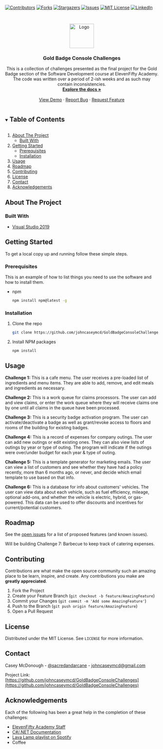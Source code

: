 <!--
*** Thanks for checking out the Best-README-Template. If you have a suggestion
*** that would make this better, please fork the repo and create a pull request
*** or simply open an issue with the tag "enhancement".
*** Thanks again! Now go create something AMAZING! :D
***
***
***
*** To avoid retyping too much info. Do a search and replace for the following:
*** johncaseymcd, GoldBadgeConsoleChallenges, sacredandarcane, johncaseymcd@gmail.com, Gold Badge Console Challenges, project_description
-->



<!-- PROJECT SHIELDS -->
<!--
*** I'm using markdown "reference style" links for readability.
*** Reference links are enclosed in brackets [ ] instead of parentheses ( ).
*** See the bottom of this document for the declaration of the reference variables
*** for contributors-url, forks-url, etc. This is an optional, concise syntax you may use.
*** https://www.markdownguide.org/basic-syntax/#reference-style-links
-->
[![Contributors][contributors-shield]][contributors-url]
[![Forks][forks-shield]][forks-url]
[![Stargazers][stars-shield]][stars-url]
[![Issues][issues-shield]][issues-url]
[![MIT License][license-shield]][license-url]
[![LinkedIn][linkedin-shield]][linkedin-url]



<!-- PROJECT LOGO -->
<br />
<p align="center">
  <a href="https://github.com/johncaseymcd/GoldBadgeConsoleChallenges">
    <img src="images/logo.png" alt="Logo" width="80" height="80">
  </a>

  <h3 align="center">Gold Badge Console Challenges</h3>

  <p align="center">
    This is a collection of challenges presented as the final project for the Gold Badge section of the Software Development course at ElevenFifty Academy. The code was written over a period of 2-ish weeks and as such may contain inconsistencies. 
    <br />
    <a href="https://github.com/johncaseymcd/GoldBadgeConsoleChallenges"><strong>Explore the docs »</strong></a>
    <br />
    <br />
    <a href="https://github.com/johncaseymcd/GoldBadgeConsoleChallenges">View Demo</a>
    ·
    <a href="https://github.com/johncaseymcd/GoldBadgeConsoleChallenges/issues">Report Bug</a>
    ·
    <a href="https://github.com/johncaseymcd/GoldBadgeConsoleChallenges/issues">Request Feature</a>
  </p>
</p>



<!-- TABLE OF CONTENTS -->
<details open="open">
  <summary><h2 style="display: inline-block">Table of Contents</h2></summary>
  <ol>
    <li>
      <a href="#about-the-project">About The Project</a>
      <ul>
        <li><a href="#built-with">Built With</a></li>
      </ul>
    </li>
    <li>
      <a href="#getting-started">Getting Started</a>
      <ul>
        <li><a href="#prerequisites">Prerequisites</a></li>
        <li><a href="#installation">Installation</a></li>
      </ul>
    </li>
    <li><a href="#usage">Usage</a></li>
    <li><a href="#roadmap">Roadmap</a></li>
    <li><a href="#contributing">Contributing</a></li>
    <li><a href="#license">License</a></li>
    <li><a href="#contact">Contact</a></li>
    <li><a href="#acknowledgements">Acknowledgements</a></li>
  </ol>
</details>



<!-- ABOUT THE PROJECT -->
## About The Project

### Built With

* [Visual Studio 2019](https://visualstudio.microsoft.com/downloads/)


<!-- GETTING STARTED -->
## Getting Started

To get a local copy up and running follow these simple steps.

### Prerequisites

This is an example of how to list things you need to use the software and how to install them.
* npm
  ```sh
  npm install npm@latest -g
  ```

### Installation

1. Clone the repo
   ```sh
   git clone https://github.com/johncaseymcd/GoldBadgeConsoleChallenges.git
   ```
2. Install NPM packages
   ```sh
   npm install
   ```



<!-- USAGE EXAMPLES -->
## Usage

<b>Challenge 1:</b> This is a cafe menu. The user receives a pre-loaded list of ingredients and menu items. They are able to add, remove, and edit meals and ingredients as necessary.

<b>Challenge 2:</b> This is a work queue for claims processors. The user can add and view claims, or enter the work queue where they will receive claims one by one until all claims in the queue have been processed.

<b>Challenge 3:</b> This is a security badge activation program. The user can activate/deactivate a badge as well as grant/revoke access to floors and rooms of the building for existing badges.

<b>Challenge 4:</b> This is a record of expenses for company outings. The user can add new outings or edit existing ones. They can also view lists of outings by year or type of outing. The program will indicate if the outings were over/under budget for each year & type of outing.

<b>Challenge 5:</b> This is a template generator for marketing emails. The user can view a list of customers and see whether they have had a policy recently, more than 6 months ago, or never, and decide which email template to use based on that info.

<b>Challenge 6:</b> This is a database for info about customers' vehicles. The user can view data about each vehicle, such as fuel efficiency, mileage, optional add-ons, and whether the vehicle is electric, hybrid, or gas-powered. This data can be used to offer discounts and incentives for current/potential customers.


<!-- ROADMAP -->
## Roadmap

See the [open issues](https://github.com/johncaseymcd/GoldBadgeConsoleChallenges/issues) for a list of proposed features (and known issues).

Will be building Challenge 7: Barbecue to keep track of catering expenses.



<!-- CONTRIBUTING -->
## Contributing

Contributions are what make the open source community such an amazing place to be learn, inspire, and create. Any contributions you make are **greatly appreciated**.

1. Fork the Project
2. Create your Feature Branch (`git checkout -b feature/AmazingFeature`)
3. Commit your Changes (`git commit -m 'Add some AmazingFeature'`)
4. Push to the Branch (`git push origin feature/AmazingFeature`)
5. Open a Pull Request



<!-- LICENSE -->
## License

Distributed under the MIT License. See `LICENSE` for more information.



<!-- CONTACT -->
## Contact

Casey McDonough - [@sacredandarcane](https://twitter.com/sacredandarcane) - johncaseymcd@gmail.com

Project Link: [https://github.com/johncaseymcd/GoldBadgeConsoleChallenges](https://github.com/johncaseymcd/GoldBadgeConsoleChallenges)



<!-- ACKNOWLEDGEMENTS -->
## Acknowledgements
Each of the following has been a great help in the completion of these challenges:

* [ElevenFifty Academy Staff](https://elevenfifty.org/)
* [C#/.NET Documentation](https://docs.microsoft.com/en-us/dotnet/csharp/)
* [Lava Lamp playlist on Spotify](https://open.spotify.com/playlist/37i9dQZF1DWWtqHeytOZ8f)
* Coffee





<!-- MARKDOWN LINKS & IMAGES -->
<!-- https://www.markdownguide.org/basic-syntax/#reference-style-links -->
[contributors-shield]: https://img.shields.io/github/contributors/johncaseymcd/repo.svg?style=for-the-badge
[contributors-url]: https://github.com/johncaseymcd/repo/graphs/contributors
[forks-shield]: https://img.shields.io/github/forks/johncaseymcd/repo.svg?style=for-the-badge
[forks-url]: https://github.com/johncaseymcd/repo/network/members
[stars-shield]: https://img.shields.io/github/stars/johncaseymcd/repo.svg?style=for-the-badge
[stars-url]: https://github.com/johncaseymcd/repo/stargazers
[issues-shield]: https://img.shields.io/github/issues/johncaseymcd/repo.svg?style=for-the-badge
[issues-url]: https://github.com/johncaseymcd/repo/issues
[license-shield]: https://img.shields.io/github/license/johncaseymcd/repo.svg?style=for-the-badge
[license-url]: https://github.com/johncaseymcd/repo/blob/master/LICENSE.txt
[linkedin-shield]: https://img.shields.io/badge/-LinkedIn-black.svg?style=for-the-badge&logo=linkedin&colorB=555
[linkedin-url]: https://linkedin.com/in/johncaseymcd
